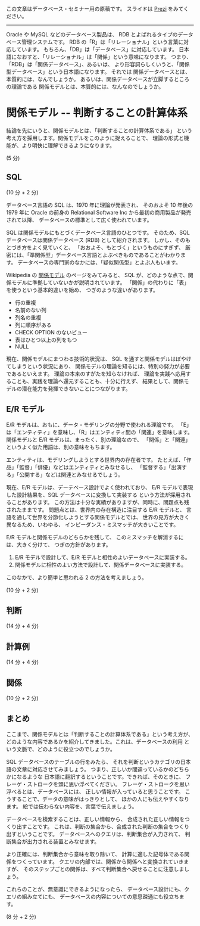 この文章はデータベース・セミナー用の原稿です。
スライドは [Prezi] をみてください。

------------------------------------------------------------------

Oracle や MySQL などのデータベース製品は、
RDB とよばれるタイプのデータベース管理システムです。
RDB の「R」は「リレーショナル」という言葉に対応しています。
もちろん、「DB」は「データベース」に対応しています。
日本語になおすと、「リレーショナル」は「関係」という意味になります。
つまり、「RDB」は「関係データベース」、あるいは、
より形容詞らしくいうと、「関係型データベース」という日本語になります。
それでは 関係データベースとは、本質的には、なんでしょうか。
あるいは、関係データベースが立脚するところの理論である
関係モデルとは、本質的には、なんなのでしょうか。


関係モデル -- 判断することの計算体系
==================================================================

結論を先にいうと、関係モデルとは、「判断することの計算体系である」
という考え方を採用します。関係モデルをこのように捉えることで、
理論の形式と機能が、より明快に理解できるようになります。

(5 分)


SQL
------------------------------------------------------------------
(10 分 + 2 分)

データベース言語の SQL は、1970 年に理論が発表され、
そのおよそ 10 年後の 1979 年に Oracle の前身の
Relational Software Inc から最初の商用製品が発売されて以降、
データベースの標準として広く使われています。

SQL は関係モデルにもとづくデータベース言語のひとつです。
そのため、SQL データベースは関係データベース (RDB) として紹介されます。
しかし、そのもとづき方をよく見ていくと、
「おおよそ、もとづく」というものにすぎず、
厳密には、「準関係型」データベース言語とよぶべきものであることがわかります。
データベースの専門家のなかには、「疑似関係型」とよぶ人もいます。

Wikipedia の [関係モデル] のページをみてみると、
SQL が、どのような点で、関係モデルに準拠していないかが説明されています。
「関係」の代わりに「表」を使うという基本的違いを始め、
つぎのような違いがあります。

 - 行の重複
 - 名前のない列
 - 列名の重複
 - 列に順序がある
 - CHECK OPTION のないビュー
 - 表はひとつ以上の列をもつ
 - NULL

現在、関係モデルにまつわる技術的状況は、
SQL を通すと関係モデルはぼやけてしまうという状況にあり、
関係モデルの理論を知るには、特別の努力が必要であるといえます。
理論の本来のすがたを知らなければ、
理論を実践へ応用することも、実践を理論へ還元することも、十分に行えず、
結果として、関係モデルの潜在能力を発揮できないことにつながります。


E/R モデル
------------------------------------------------------------------

E/R モデルは、おもに、データ・モデリングの分野で使われる理論です。
「E」は「エンティティ」を意味し、「R」はエンティティ間の「関連」を意味します。
関係モデルと E/R モデルは、まったく、別の理論なので、
「関係」と「関連」というよく似た用語は、別の意味をもちます。

エンティティは、モデリングしようとする世界内の存在者です。
たとえば、「作品」「監督」「俳優」などはエンティティとみなせるし、
「監督する」「出演する」「公開する」などは関連とみなせるでしょう。

現在、E/R モデルは、デーテベース設計でよく使われており、
E/R モデルで表現した設計結果を、SQL データベースに変換して実装する
という方法が採用されることがあります。
この方法は十分な実績がありますが、同時に、問題点も残されたままです。
問題点とは、世界内の存在構造に注目する E/R モデルと、
言語を通して世界を分節化しようとする関係モデルとでは、
世界の見方が大きく異なるため、いわゆる、
インピーダンス・ミスマッチが大きいことです。

E/R モデルと関係モデルのどちらかを残して、
このミスマッチを解消するには、大きく分けて、
つぎの方針があります。

1. E/R モデルで設計して、E/R モデルと相性のよいデータベースに実装する。
2. 関係モデルに相性のよい方法で設計して、関係データベースに実装する。

このなかで、より簡単と思われる 2 の方法を考えましょう。

(10 分 + 2 分)


判断
------------------------------------------------------------------
(14 分 + 4 分)


計算例
------------------------------------------------------------------

(14 分 + 4 分)


関係
------------------------------------------------------------------
(10 分 + 2 分)


まとめ
------------------------------------------------------------------

ここまで、関係モデルとは「判断することの計算体系である」という考え方が、
どのような内容であるかを紹介してきました。これは、データベースの利用
という文脈で、どのように役立つのでしょうか。

SQL データベースのテーブルの行をみたら、
それを判断というカテゴリの日本語の文章に対応させてみましょう。
つまり、正しいか間違っているかのどちらかになるような
日本語に翻訳するということです。できれば、そのときに、
フレーゲ・ストロークを頭に思い浮べてください。
フレーゲ・ストロークを思い浮べるとは、データベースには、
正しい情報が入っていると思うことです。
こうすることで、データの意味がはっきりとして、
ほかの人にも伝えやすくなります。
絵では伝わらない内容を、言葉で伝えましょう。

データベースを検索することは、正しい情報から、
合成された正しい情報をつくり出すことです。
これは、判断の集合から、合成された判断の集合をつくり出すということです。
データベースへのクエリは、判断集合が入力されて、
判断集合が出力される装置とみなせます。

より正確には、判断集合から意味を取り除いて、
計算に適した記号体である関係をつくっています。
クエリの内部では、関係から関係へと変換されていきますが、
そのステップごとの関係は、すべて判断集合へ戻せることに注意しましょう。

これらのことが、無意識にできるようになったら、
データベース設計にも、クエリの組み立てにも、
データベースの内容についての意思疎通にも役立ちます。

(8 分 + 2 分)


[Prezi]: http://prezi.com/s6wwdlz9vr1t/presentation/
[関係モデル]: http://ja.wikipedia.org/wiki/関係モデル#SQL.E6.A8.99.E6.BA.96
